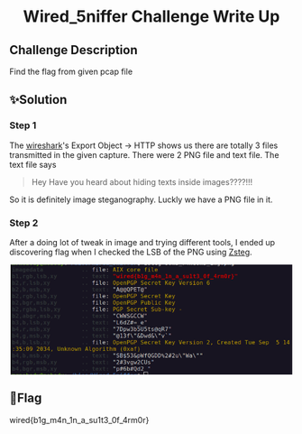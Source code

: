 #  <p align="center"> Wired_5niffer Challenge Write Up

##  Challenge Description
Find the flag from given pcap file

## ✨Solution
### Step 1

The [wireshark](https://www.wireshark.org/)'s Export Object -> HTTP shows us there are totally 3 files transmitted in the given capture. There were 2 PNG file and text file. The text file says
>Hey Have you heard about hiding texts inside images????!!!

So it is definitely image steganography. 
Luckly we have a PNG file in it.


### Step 2
After a doing lot of tweak in image and trying different tools, I ended up discovering flag when I checked the LSB of the PNG using [Zsteg](https://www.aldeid.com/wiki/Zsteg#Syntax).
<p align="center">
  <img width="500" align="center" src="zsteg.png" alt="Zsteg"/>
</p>

##  🚩Flag
wired{b1g_m4n_1n_a_su1t3_0f_4rm0r}
